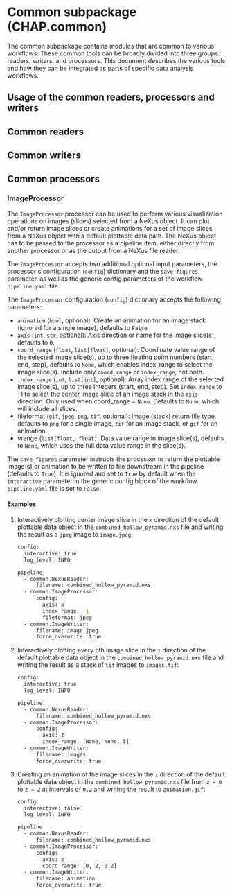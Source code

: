 # Common subpackage (CHAP.common)

The common subpackage contains modules that are common to various workflows. These common tools can be broadly divided into three groups: readers, writers, and processors. This document describes the various tools and how they can be integrated as parts of specific data analysis workflows.

## Usage of the common readers, processors and writers

## Common readers

## Common writers

## Common processors

### ImageProcessor

The `ImageProcessor` processor can be used to perform various visualization operations on images (slices) selected from a NeXus object. It can plot and/or return image slices or create animations for a set of image slices from a NeXus object with a default plottable data path. The NeXus object has to be passed to the processor as a pipeline item, either directly from another processor or as the output from a NeXus file reader.

The `ImageProcessor` accepts two additional optional input parameters, the processor's configuration (`config`) dictionary and the `save_figures` parameter, as well as the generic config parameters of the workflow `pipeline.yaml` file.

The `ImageProcessor` configuration (`config`) dictionary accepts the following parameters:

- `animation` (`bool`, optional): Create an animation for an image stack (ignored for a single image), defaults to `False`
- `axis` (`int`, `str`, optional): Axis direction or name for the image slice(s), defaults to `0`.
- `coord_range` (`float`, `list[float]`, optional): Coordinate value range of the selected image slice(s), up to three floating point numbers (start, end, step), defaults to `None`, which enables index_range to select the image slice(s). Include only `coord_range` or `index_range`, not both.
- `index_range` (`int`, `list[int]`, optional): Array index range of the selected image slice(s), up to three integers (start, end, step). Set `index_range` to -1 to select the center image slice of an image stack in the `axis` direction. Only used when coord_range = `None`. Defaults to `None`, which will include all slices.
- fileformat (`gif`, `jpeg`, `png`, `tif`, optional): Image (stack) return file type, defaults to `png` for a single image, `tif` for an image stack, or `gif` for an animation.
- vrange (`list[float, float]`: Data value range in image slice(s), defaults to `None`, which uses the full data value range in the slice(s).


The `save_figures` parameter instructs the processor to return the plottable image(s) or animation to be written to file downstream in the pipeline (defaults to `True`). It is ignored and set to `True` by default when the `interactive` parameter in the generic config block of the workflow `pipeline.yaml` file is set to `False`.

#### Examples

1. Interactively plotting center image slice in the `x` direction of the default plottable data object in the `combined_hollow_pyramid.nxs` file and writing the result as a `jpeg` image to `image.jpeg`:
   ```bash
   config:
     interactive: true
     log_level: INFO

   pipeline:
     - common.NexusReader:
         filename: combined_hollow_pyramid.nxs
     - common.ImageProcessor:
         config:
           axis: x
           index_range: -1
           fileformat: jpeg
     - common.ImageWriter:
         filename: image.jpeg
         force_overwrite: true
   ```


1. Interactively plotting every 5th image slice in the `z` direction of the default plottable data object in the `combined_hollow_pyramid.nxs` file and writing the result as a stack of `tif` images to `images.tif`:
   ```bash
   config:
     interactive: true
     log_level: INFO

   pipeline:
     - common.NexusReader:
         filename: combined_hollow_pyramid.nxs
     - common.ImageProcessor:
         config:
           axis: z
           index_range: [None, None, 5]
     - common.ImageWriter:
         filename: images
         force_overwrite: true
   ```

1. Creating an animation of the image slices in the `z` direction of the default plottable data object in the `combined_hollow_pyramid.nxs` file from `z = 0` to `z = 2` at intervals of `0.2` and writing the result to `animation.gif`:
   ```bash
   config:
     interactive: false
     log_level: INFO

   pipeline:
     - common.NexusReader:
         filename: combined_hollow_pyramid.nxs
     - common.ImageProcessor:
         config:
           axis: z
           coord_range: [0, 2, 0.2]
     - common.ImageWriter:
         filename: animation
         force_overwrite: true
   ```

